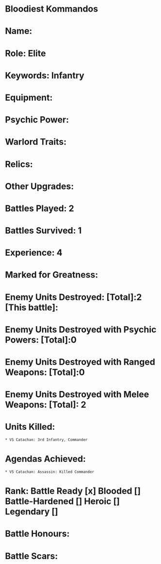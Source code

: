 # Bloodiest Kommandos

# Name: 
# Role: Elite
# Keywords: Infantry
# Equipment:
# Psychic Power:
# Warlord Traits:
# Relics:
# Other Upgrades:

# Battles Played: 2
# Battles Survived: 1
# Experience: 4
# Marked for Greatness:
# Enemy Units Destroyed: [Total]:2  [This battle]:
# Enemy Units Destroyed with Psychic Powers: [Total]:0 
# Enemy Units Destroyed with Ranged Weapons: [Total]:0 
# Enemy Units Destroyed with Melee Weapons: [Total]: 2 
# Units Killed: 
    * VS Catachan: 3rd Infantry, Commander
# Agendas Achieved:
    * VS Catachan: Assassin: Killed Commander

# Rank: Battle Ready [x] Blooded [] Battle-Hardened [] Heroic [] Legendary []

# Battle Honours: 
# Battle Scars: